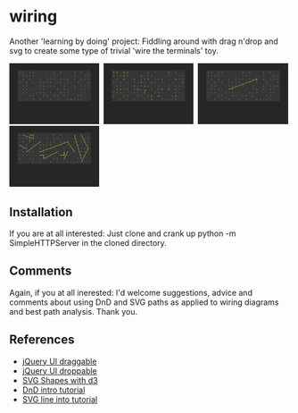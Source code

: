 wiring
======

Another 'learning by doing' project: Fiddling around with drag n'drop and svg to create some type of trivial 'wire the terminals' toy.

<img src="https://github.com/ali5ter/wiring/blob/master/images/screenshots/wiring-00.png?raw=true" width="32%"/>&nbsp;
<img src="https://github.com/ali5ter/wiring/blob/master/images/screenshots/wiring-01.png?raw=true" width="32%"/>&nbsp;
<img src="https://github.com/ali5ter/wiring/blob/master/images/screenshots/wiring-02.png?raw=true" width="32%"/>&nbsp;
<img src="https://github.com/ali5ter/wiring/blob/master/images/screenshots/wiring-03.png?raw=true" width="32%"/>&nbsp;

Installation
------------

If you are at all interested: Just clone and crank up </code>python -m SimpleHTTPServer</code> in the cloned directory.

Comments
--------

Again, if you at all inerested: I'd welcome suggestions, advice and comments about using DnD and SVG paths as applied to wiring diagrams and best path analysis. Thank you.

References
----------

* [jQuery UI draggable](http://api.jqueryui.com/draggable/)
* [jQuery UI droppable](http://api.jqueryui.com/droppable)
* [SVG Shapes with d3](https://github.com/mbostock/d3/wiki/SVG-Shapes)
* [DnD intro tutorial](http://www.elated.com/articles/drag-and-drop-with-jquery-your-essential-guide/)
* [SVG line into tutorial](http://knowledgestockpile.blogspot.com/2011/12/drawing-straight-line-with-d3js.html)
